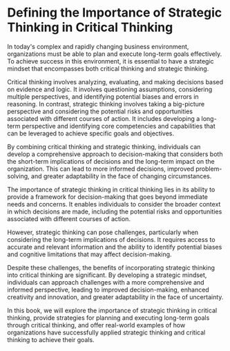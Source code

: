 # Defining the Importance of Strategic Thinking in Critical Thinking

In today's complex and rapidly changing business environment, organizations must be able to plan and execute long-term goals effectively. To achieve success in this environment, it is essential to have a strategic mindset that encompasses both critical thinking and strategic thinking.

Critical thinking involves analyzing, evaluating, and making decisions based on evidence and logic. It involves questioning assumptions, considering multiple perspectives, and identifying potential biases and errors in reasoning. In contrast, strategic thinking involves taking a big-picture perspective and considering the potential risks and opportunities associated with different courses of action. It includes developing a long-term perspective and identifying core competencies and capabilities that can be leveraged to achieve specific goals and objectives.

By combining critical thinking and strategic thinking, individuals can develop a comprehensive approach to decision-making that considers both the short-term implications of decisions and the long-term impact on the organization. This can lead to more informed decisions, improved problem-solving, and greater adaptability in the face of changing circumstances.

The importance of strategic thinking in critical thinking lies in its ability to provide a framework for decision-making that goes beyond immediate needs and concerns. It enables individuals to consider the broader context in which decisions are made, including the potential risks and opportunities associated with different courses of action.

However, strategic thinking can pose challenges, particularly when considering the long-term implications of decisions. It requires access to accurate and relevant information and the ability to identify potential biases and cognitive limitations that may affect decision-making.

Despite these challenges, the benefits of incorporating strategic thinking into critical thinking are significant. By developing a strategic mindset, individuals can approach challenges with a more comprehensive and informed perspective, leading to improved decision-making, enhanced creativity and innovation, and greater adaptability in the face of uncertainty.

In this book, we will explore the importance of strategic thinking in critical thinking, provide strategies for planning and executing long-term goals through critical thinking, and offer real-world examples of how organizations have successfully applied strategic thinking and critical thinking to achieve their goals.
